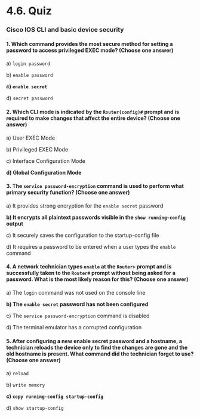# 4.6. Quiz

### Cisco IOS CLI and basic device security

#### 1. Which command provides the most secure method for setting a password to access privileged EXEC mode? (Choose one answer)

a) `login password`

b) `enable password`

**c) `enable secret`**

d) `secret password`&#x20;

#### 2. Which CLI mode is indicated by the `Router(config)#` prompt and is required to make changes that affect the entire device? (Choose one answer)

a) User EXEC Mode

b) Privileged EXEC Mode

c) Interface Configuration Mode

**d) Global Configuration Mode**

#### 3. The `service password-encryption` command is used to perform what primary security function? (Choose one answer)

a) It provides strong encryption for the `enable secret` password

**b) It encrypts all plaintext passwords visible in the `show running-config` output**

c) It securely saves the configuration to the startup-config file

d) It requires a password to be entered when a user types the `enable` command

#### 4. A network technician types `enable` at the `Router>` prompt and is successfully taken to the `Router#` prompt without being asked for a password. What is the most likely reason for this? (Choose one answer)

a) The `login` command was not used on the console line

**b) The `enable secret` password has not been configured**

c) The `service password-encryption` command is disabled

d) The terminal emulator has a corrupted configuration

#### 5. After configuring a new enable secret password and a hostname, a technician reloads the device only to find the changes are gone and the old hostname is present. What command did the technician forget to use? (Choose one answer)

a) `reload`

b) `write memory`

**c) `copy running-config startup-config`**

d) `show startup-config`
